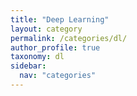 ```yaml
---
title: "Deep Learning"
layout: category
permalink: /categories/dl/
author_profile: true
taxonomy: dl
sidebar:
  nav: "categories"
---
```

